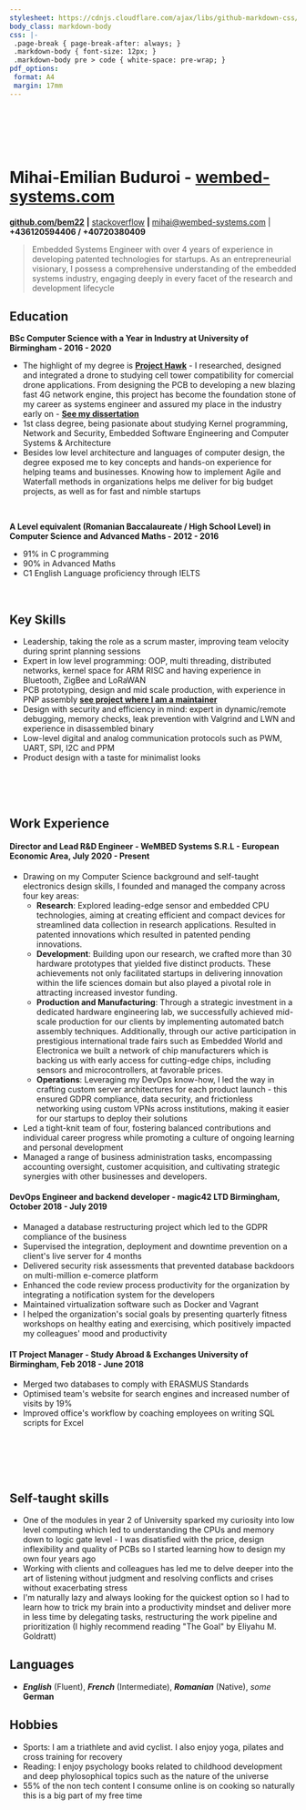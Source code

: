 ```yaml
---
stylesheet: https://cdnjs.cloudflare.com/ajax/libs/github-markdown-css/2.10.0/github-markdown.min.css
body_class: markdown-body
css: |-
 .page-break { page-break-after: always; }
 .markdown-body { font-size: 12px; }
 .markdown-body pre > code { white-space: pre-wrap; }
pdf_options:
 format: A4
 margin: 17mm
---
```



<br>
<br>
<br>
<br>


<!--Name & Interest-->
# Mihai-Emilian Buduroi - [wembed-systems.com](https://beta.wembed-systems.com/)
<!--Contact Information-->
[__github.com/bem22__](https://github.com/bem22) __|__ [stackoverflow](https://stackoverflow.com/users/7056603/bem22)
__|__ mihai@wembed-systems.com | __+436120594406 / +40720380409__
<br>
<!--Statement-->
> Embedded Systems Engineer with over 4 years of experience in developing patented technologies for startups. As an entrepreneurial visionary, I possess a comprehensive understanding of the embedded systems industry, engaging deeply in every facet of the research and development lifecycle
<!--Body Start -->

<!--School-->


## Education 

__BSc Computer Science with a Year in Industry at University of Birmingham - 2016 - 2020__ 
 + The highlight of my degree is [__Project Hawk__](https://github.com/bem22/project-hawk) - I researched, designed and integrated a drone to studying cell tower compatibility for comercial drone applications. From designing the PCB to developing a new blazing fast 4G network engine, this project has become the foundation stone of my career as systems engineer and assured my place in the industry early on - [__See my dissertation__](https://github.com/bem22/project-hawk/blob/master/HAWK_FINAL_PAPER.pdf)
 + 1st class degree, being pasionate about studying Kernel programming, Network and Security, Embedded Software Engineering and Computer Systems & Architecture
 + Besides low level architecture and languages of computer design, the degree exposed me to key concepts and hands-on experience for helping teams and businesses. Knowing how to implement Agile and Waterfall methods in organizations helps me deliver for big budget projects, as well as for fast and nimble startups

<br>

__A Level equivalent (Romanian Baccalaureate / High School Level) in Computer Science and Advanced Maths - 2012 - 2016__
 + 91% in C programming 
 + 90% in Advanced Maths
 + C1 English Language proficiency through IELTS

<!--Highlights -->

<br>

## Key Skills
 + Leadership, taking the role as a scrum master, improving team velocity during sprint planning sessions
 + Expert in low level programming: OOP, multi threading, distributed networks, kernel space for ARM RISC and having experience in Bluetooth, ZigBee and LoRaWAN
 + PCB prototyping, design and mid scale production, with experience in PNP assembly [__see project where I am a maintainer__](https://github.com/opulo-inc/lumenpnp)
 + Design with security and efficiency in mind: expert in dynamic/remote debugging, memory checks, leak prevention with Valgrind and LWN and experience in  disassembled binary
 + Low-level digital and analog communication protocols such as PWM, UART, SPI, I2C and PPM
 + Product design with a taste for minimalist looks
 
<br>
<br>
<br>

<!--Work-->
## Work Experience

#### Director and Lead R&D Engineer - WeMBED Systems S.R.L - European Economic Area, July 2020 - Present
 + Drawing on my Computer Science background and self-taught electronics design skills, I founded and managed the company across four key areas:
    - **Research**: Explored leading-edge sensor and embedded CPU technologies, aiming at creating efficient and compact devices for streamlined data collection in research applications. Resulted in patented innovations which resulted in patented pending innovations.
    - **Development**: Building upon our research, we crafted more than 30 hardware prototypes that yielded five distinct products. These achievements not only facilitated startups in delivering innovation within the life sciences domain but also played a pivotal role in attracting increased investor funding.
    - **Production and Manufacturing**: Through a strategic investment in a dedicated hardware engineering lab, we successfully achieved mid-scale production for our clients by implementing automated batch assembly techniques. Additionally, through our active participation in prestigious international trade fairs such as Embedded World and Electronica we built a network of chip manufacturers which is backing us with early access for cutting-edge chips, including sensors and microcontrollers, at favorable prices.
    - **Operations**: Leveraging my DevOps know-how, I led the way in crafting custom server architectures for each product launch - this ensured GDPR compliance, data security, and frictionless networking using custom VPNs across institutions, making it easier for our startups to deploy their solutions
 + Led a tight-knit team of four, fostering balanced contributions and individual career progress while promoting a culture of ongoing learning and personal development
 + Managed a range of business administration tasks, encompassing accounting oversight, customer acquisition, and cultivating strategic synergies with other businesses and developers.
 
#### DevOps Engineer and backend developer - magic42 LTD Birmingham, October 2018 - July 2019
 + Managed a database restructuring project which led to the GDPR compliance of the business
 + Supervised the integration, deployment and downtime prevention on a client's live server for 4 months
 + Delivered security risk assessments that prevented database backdoors on multi-million e-comerce platform
 + Enhanced the code review process productivity for the organization by integrating a notification system for the developers
 + Maintained virtualization software such as Docker and Vagrant
 + I helped the organization's social goals by presenting quarterly fitness workshops on healthy eating and exercising, which positively impacted my colleagues' mood and productivity

#### IT Project Manager - Study Abroad & Exchanges University of Birmingham, Feb 2018 - June 2018
 + Merged two databases to comply with ERASMUS Standards
 + Optimised team's website for search engines and increased number of visits by 19%
 + Improved office's workflow by coaching employees on writing SQL scripts for Excel

<br>
<br>
<br>
<br>


## Self-taught skills
 + One of the modules in year 2 of University sparked my curiosity into low level computing which led to understanding the CPUs and memory down to logic gate level - I was disatisfied with the price, design inflexibility and quality of PCBs so I started learning how to design my own four years ago
 + Working with clients and colleagues has led me to delve deeper into the art of listening without judgment and resolving conflicts and crises without exacerbating stress
 + I'm naturally lazy and always looking for the quickest option so I had to learn how to trick my brain into a productivity mindset and deliver more in less time by delegating tasks, restructuring the work pipeline and prioritization (I highly recommend reading "The Goal" by Eliyahu M. Goldratt)

## Languages
* _**English**_ (Fluent), _**French**_ (Intermediate), _**Romanian**_ (Native), _some_ **German**

## Hobbies
 * Sports: I am a triathlete and avid cyclist. I also enjoy yoga, pilates and cross training for recovery
 * Reading: I enjoy psychology books related to childhood development and deep phylosophical topics such as the nature of the universe
 * 55% of the non tech content I consume online is on cooking so naturally this is a big part of my free time
